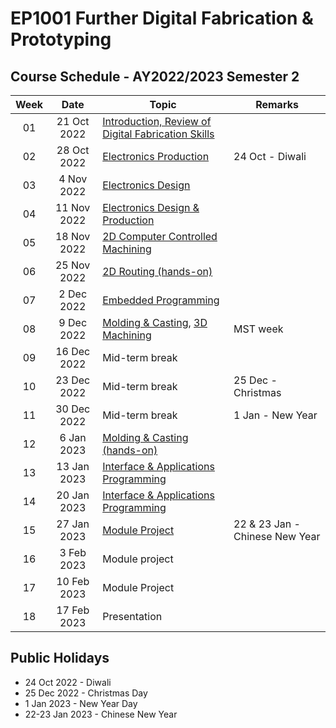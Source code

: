 # EP1001 Further Digital Fabrication & Prototyping
## Course Schedule - AY2022/2023 Semester 2

| Week | Date | Topic | Remarks |
|:----:|:----:|-------|---------|
| 01 | 21 Oct 2022 | [Introduction, Review of Digital Fabrication Skills](02-intro-review.md)|
| 02 | 28 Oct 2022 | [Electronics Production](03-electronics-prod.md) | 24 Oct - Diwali |
| 03 | 4 Nov 2022 | [Electronics Design](04-electronics-design.md) | 
| 04 | 11 Nov 2022 | [Electronics Design & Production](04-electronics-design.md) |
| 05 | 18 Nov 2022 | [2D Computer Controlled Machining](06-2dmachining.md) | 
| 06 | 25 Nov 2022 | [2D Routing (hands-on)](06-2dmachining.md) |
| 07 | 2 Dec 2022 | [Embedded Programming](05-embeddedprog.md) | 
| 08 | 9 Dec 2022 | [Molding & Casting](07-moldingcasting.md), [3D Machining](08-3dmachining.md) | MST week|
| 09 | 16 Dec 2022 | Mid-term break |
| 10 | 23 Dec 2022 | Mid-term break | 25 Dec - Christmas |
| 11 | 30 Dec 2022 | Mid-term break | 1 Jan - New Year |
| 12 | 6 Jan 2023 | [Molding & Casting (hands-on)]()|
| 13 | 13 Jan 2023 | [Interface & Applications Programming](09-applications.md) |
| 14 | 20 Jan 2023 | [Interface & Applications Programming](09-applications.md) | 
| 15 | 27 Jan 2023 | [Module Project](11-project.md)| 22 & 23 Jan - Chinese New Year |
| 16 | 3 Feb 2023| Module project | 
| 17 | 10 Feb 2023 | Module Project |
| 18 | 17 Feb 2023 | Presentation |



## Public Holidays
* 24 Oct 2022 - Diwali
* 25 Dec 2022 - Christmas Day
* 1 Jan 2023 - New Year Day
* 22-23 Jan 2023 - Chinese New Year
